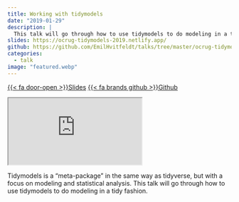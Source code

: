 ```yaml
---
title: Working with tidymodels
date: "2019-01-29"
description: |
  This talk will go through how to use tidymodels to do modeling in a tidy fashion.
slides: https://ocrug-tidymodels-2019.netlify.app/
github: https://github.com/EmilHvitfeldt/talks/tree/master/ocrug-tidymodels-2019
categories:
  - talk
image: "featured.webp"
---
```


<a href="https://ocrug-tidymodels-2019.netlify.app/" class="listing-slides btn-links">{{< fa door-open >}}Slides<a>
<a href="https://github.com/EmilHvitfeldt/talks/tree/master/ocrug-tidymodels-2019" class="listing-github btn-links">{{< fa brands github >}}Github<a>
      
<iframe class="slide-deck" src="https://ocrug-tidymodels-2019.netlify.app/"></iframe>

Tidymodels is a “meta-package” in the same way as tidyverse, but with a focus on modeling and statistical analysis. This talk will go through how to use tidymodels to do modeling in a tidy fashion.
